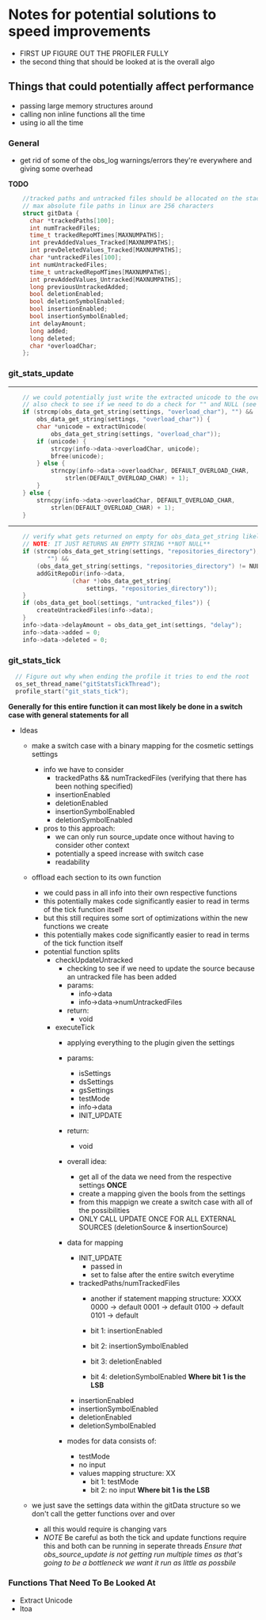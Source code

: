 # Notes for potential solutions to speed improvements

- FIRST UP FIGURE OUT THE PROFILER FULLY
- the second thing that should be looked at is the overall algo 

## Things that could potentially affect performance
- passing large memory structures around 
- calling non inline functions all the time
- using io all the time 

### General 
- get rid of some of the obs_log warnings/errors they're everywhere and giving some overhead 

**TODO**
```C 
    //tracked paths and untracked files should be allocated on the stack instead of the heap
    // max absolute file paths in linux are 256 characters
    struct gitData {
      char *trackedPaths[100];
      int numTrackedFiles;
      time_t trackedRepoMTimes[MAXNUMPATHS];
      int prevAddedValues_Tracked[MAXNUMPATHS];
      int prevDeletedValues_Tracked[MAXNUMPATHS];
      char *untrackedFiles[100];
      int numUntrackedFiles;
      time_t untrackedRepoMTimes[MAXNUMPATHS];
      int prevAddedValues_Untracked[MAXNUMPATHS];
      long previousUntrackedAdded;
      bool deletionEnabled;
      bool deletionSymbolEnabled;
      bool insertionEnabled;
      bool insertionSymbolEnabled;
      int delayAmount;
      long added;
      long deleted;
      char *overloadChar;
    };

```

### git_stats_update
------------------------------------------------------------
``` C
    // we could potentially just write the extracted unicode to the overloadChar directly
    // also check to see if we need to do a check for "" and NULL (see which one gets output from get_data)
	if (strcmp(obs_data_get_string(settings, "overload_char"), "") &&
	    obs_data_get_string(settings, "overload_char")) {
		char *unicode = extractUnicode(
			obs_data_get_string(settings, "overload_char"));
		if (unicode) {
			strcpy(info->data->overloadChar, unicode);
			bfree(unicode);
		} else {
			strncpy(info->data->overloadChar, DEFAULT_OVERLOAD_CHAR,
				strlen(DEFAULT_OVERLOAD_CHAR) + 1);
		}
	} else {
		strncpy(info->data->overloadChar, DEFAULT_OVERLOAD_CHAR,
			strlen(DEFAULT_OVERLOAD_CHAR) + 1);
	}
```
-------------------------------------------------------------
``` C
    // verify what gets returned on empty for obs_data_get_string likely don't have to check for both 
    // NOTE: IT JUST RETURNS AN EMPTY STRING **NOT NULL**
	if (strcmp(obs_data_get_string(settings, "repositories_directory"),
		   "") &&
	    (obs_data_get_string(settings, "repositories_directory") != NULL)) {
		addGitRepoDir(info->data,
			      (char *)obs_data_get_string(
				      settings, "repositories_directory"));
	}
	if (obs_data_get_bool(settings, "untracked_files")) {
		createUntrackedFiles(info->data);
	}
	info->data->delayAmount = obs_data_get_int(settings, "delay");
	info->data->added = 0;
	info->data->deleted = 0;
```



### git_stats_tick

``` C
  // Figure out why when ending the profile it tries to end the root 
  os_set_thread_name("gitStatsTickThread");  
  profile_start("git_stats_tick");
```


**Generally for this entire function it can most likely be done in a switch case with general statements for all**
- Ideas
    - make a switch case with a binary mapping for the cosmetic settings settings
        - info we have to consider
            - trackedPaths && numTrackedFiles (verifying that there has been nothing specified) 
            - insertionEnabled 
            - deletionEnabled
            - insertionSymbolEnabled
            - deletionSymbolEnabled
        - pros to this approach: 
            - we can only run source_update once without having to consider other context
            - potentially a speed increase with switch case  
            - readability  
    - offload each section to its own function
        - we could pass in all info into their own respective functions           
        - this potentially makes code significantly easier to read in terms of the tick function itself 
        - but this still requires some sort of optimizations within the new functions we create 
        - this potentially makes code significantly easier to read in terms of the tick function itself 
        - potential function splits
            - checkUpdateUntracked 
                - checking to see if we need to update the source because an untracked file has been added
                - params: 
                    - info->data
                    - info->data->numUntrackedFiles
                - return:
                    - void
            - executeTick
                - applying everything to the plugin given the settings 
                - params: 
                    - isSettings 
                    - dsSettings
                    - gsSettings
                    - testMode
                    - info->data
                    - INIT_UPDATE 
                - return: 
                    - void
                - overall idea: 
                    - get all of the data we need from the respective settings **ONCE** 
                    - create a mapping given the bools from the settings  
                    - from this mappign we create a switch case with all of the possibilities
                    - ONLY CALL UPDATE ONCE FOR ALL EXTERNAL SOURCES (deletionSource & insertionSource) 

                - data for mapping
                    - INIT_UPDATE 
                        - passed in 
                        - set to false after the entire switch everytime
                    - trackedPaths/numTrackedFiles 
                        - another if statement
                    mapping structure: XXXX
                        0000 -> default
                        0001 -> default
                        0100 -> default  
                        0101 -> default 
                         
                        - bit 1:  insertionEnabled
                        - bit 2: insertionSymbolEnabled
                        - bit 3: deletionEnabled
                        - bit 4: deletionSymbolEnabled
                        **Where bit 1 is the LSB**
                    - insertionEnabled 
                    - insertionSymbolEnabled
                    - deletionEnabled 
                    - deletionSymbolEnabled
                - modes for data consists of:  
                    - testMode
                    - no input 
                    - values
                    mapping structure: XX
                        - bit 1: testMode
                        - bit 2: no input
                        **Where bit 1 is the LSB**
                    
    - we just save the settings data within the gitData structure so we don't call the getter functions over and over  
        - all this would require is changing vars  
        - *NOTE* Be careful as both the tick and update functions require this and both can be running in seperate threads 
*Ensure that obs_source_update is not getting run multiple times as that's going to be a bottleneck we want it run as little as possbile*



### Functions That Need To Be Looked At
- Extract Unicode 
- ltoa

